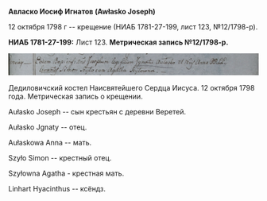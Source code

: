 **Авласко Иосиф Игнатов (Awłasko Joseph)**

12 октября 1798 г -- крещение (НИАБ 1781-27-199, лист 123, №12/1798-р).

**НИАБ 1781-27-199:** Лист 123. **Метрическая запись №12/1798-р.**

![](./media/1b0170512912687530f749a17368052cf5b368e4.png)

Дедиловичский костел Наисвятейшего Сердца Иисуса. 12 октября 1798 года.
Метрическая запись о крещении.

Aułasko Joseph -- сын крестьян с деревни Веретей.

Aułasko Jgnaty -- отец.

Aułaskowa Anna -- мать.

Szyło Simon -- крестный отец.

Szyłowna Agatha - крестная мать.

Linhart Hyacinthus -- ксёндз.
